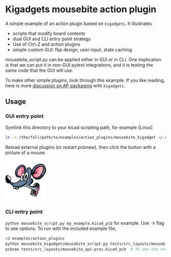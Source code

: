# Kigadgets mousebite action plugin
A simple example of an action plugin based on `kigadgets`. It illustrates
- scripts that modify board contents
- dual GUI and CLI entry point strategy
- Use of Ctrl-Z and action plugins
- simple custom GUI: fbp design, user input, state caching

mousebite_script.py can be applied either in GUI or in CLI. One implication is that we can put it in non-GUI pytest integrations, and it is testing the *same code* that the GUI will use.

To make other simple plugins, look through this example. If you like reading, here is more [discussion on AP packaging](./index) with `kigadgets`.

## Usage
### GUI entry point
Symlink this directory to your kicad scripting path, for example (Linux)

```bash
ln -s /the/full/path/to/examples/action_plugins/mousebite_kigadget ~/.config/kicad/scripting/plugins
```

Reload external plugins (or restart pcbnew), then click the button with a picture of a mouse.

![Mousebite Icon](../media/mouse-128.png)

### CLI entry point
`python mousebite_script.py my_example.kicad_pcb` for example. Use `-h` flag to see options. To run with the included example file,

```bash
cd examples/action_plugins
python mousebite_kigadget/mousebite_script.py tests/src_layouts/mousebite_api.kicad_pcb
pcbnew tests/src_layouts/mousebite_api-proc.kicad_pcb  # To see the result of CLI processing
```
